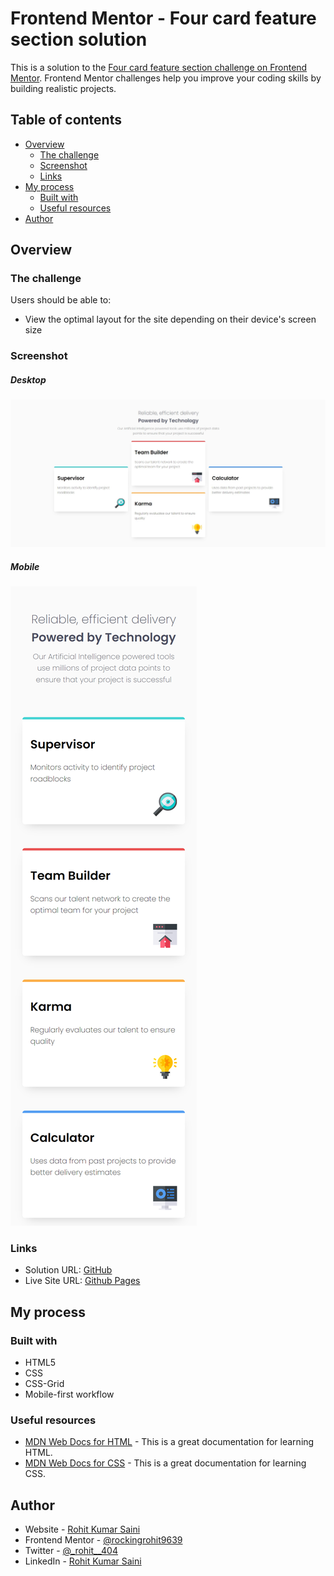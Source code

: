 # Frontend Mentor - Four card feature section solution

This is a solution to the [Four card feature section challenge on Frontend Mentor](https://www.frontendmentor.io/challenges/four-card-feature-section-weK1eFYK). Frontend Mentor challenges help you improve your coding skills by building realistic projects.

## Table of contents

- [Overview](#overview)
  - [The challenge](#the-challenge)
  - [Screenshot](#screenshot)
  - [Links](#links)
- [My process](#my-process)
  - [Built with](#built-with)
  - [Useful resources](#useful-resources)
- [Author](#author)

## Overview

### The challenge

Users should be able to:

- View the optimal layout for the site depending on their device's screen size

### Screenshot

##### Desktop

![Desktop Preview](./previews/desktop.jpg)

##### Mobile

![Mobile Preview](./previews/mobile.jpg)

### Links

- Solution URL: [GitHub](https://github.com/rockingrohit9639/four-card-feature-section)
- Live Site URL: [Github Pages](https://rockingrohit9639.github.io/four-card-feature-section/dist)

## My process

### Built with

- HTML5
- CSS
- CSS-Grid
- Mobile-first workflow

### Useful resources

- [MDN Web Docs for HTML](https://developer.mozilla.org/en-US/docs/Web/HTML) - This is a great documentation for learning HTML.
- [MDN Web Docs for CSS](https://developer.mozilla.org/en-US/docs/Web/CSS) - This is a great documentation for learning CSS.

## Author

- Website - [Rohit Kumar Saini](https://portfolio-45b9b.web.app/)
- Frontend Mentor - [@rockingrohit9639](https://www.frontendmentor.io/profile/rockingrohit9639)
- Twitter - [@\_rohit\_\_404](https://twitter.com/_rohit__404)
- LinkedIn - [Rohit Kumar Saini](https://www.linkedin.com/in/rohit-kumar-saini/)
